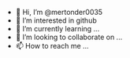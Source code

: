 - 👋 Hi, I’m @mertonder0035
- 👀 I’m interested in github
- 🌱 I’m currently learning ...
- 💞️ I’m looking to collaborate on ...
- 📫 How to reach me ...

<!---
mertonder0035/mertonder0035 is a ✨ special ✨ repository because its `README.md` (this file) appears on your GitHub profile.
You can click the Preview link to take a look at your changes.
--->

